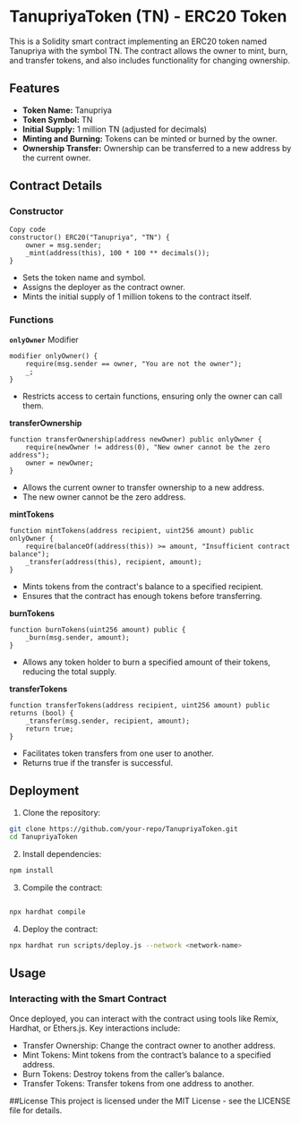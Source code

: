 # TanupriyaToken (TN) - ERC20 Token
This is a Solidity smart contract implementing an ERC20 token named Tanupriya with the symbol TN. The contract allows the owner to mint, burn, and transfer tokens, and also includes functionality for changing ownership.

## Features
- **Token Name:** Tanupriya
- **Token Symbol:** TN
- **Initial Supply:** 1 million TN (adjusted for decimals)
- **Minting and Burning:** Tokens can be minted or burned by the owner.
- **Ownership Transfer:** Ownership can be transferred to a new address by the current owner.

## Contract Details

### Constructor
```solidity
Copy code
constructor() ERC20("Tanupriya", "TN") {
    owner = msg.sender;
    _mint(address(this), 100 * 100 ** decimals());
}
```
- Sets the token name and symbol.
- Assigns the deployer as the contract owner.
- Mints the initial supply of 1 million tokens to the contract itself.
  
### Functions
**`onlyOwner`** Modifier
```solidity
modifier onlyOwner() {
    require(msg.sender == owner, "You are not the owner");
    _;
}
```

- Restricts access to certain functions, ensuring only the owner can call them.
  
**transferOwnership**
```solidity
function transferOwnership(address newOwner) public onlyOwner {
    require(newOwner != address(0), "New owner cannot be the zero address");
    owner = newOwner;
}
```

- Allows the current owner to transfer ownership to a new address.
- The new owner cannot be the zero address.

**mintTokens**
```solidity
function mintTokens(address recipient, uint256 amount) public onlyOwner {
    require(balanceOf(address(this)) >= amount, "Insufficient contract balance");
    _transfer(address(this), recipient, amount);
}
```

- Mints tokens from the contract's balance to a specified recipient.
- Ensures that the contract has enough tokens before transferring.

**burnTokens**
```solidity
function burnTokens(uint256 amount) public {
    _burn(msg.sender, amount);
}
```

- Allows any token holder to burn a specified amount of their tokens, reducing the total supply.

**transferTokens**
```solidity
function transferTokens(address recipient, uint256 amount) public returns (bool) {
    _transfer(msg.sender, recipient, amount);
    return true;
}
```
- Facilitates token transfers from one user to another.
- Returns true if the transfer is successful.

## Deployment

1. Clone the repository:

```bash
git clone https://github.com/your-repo/TanupriyaToken.git
cd TanupriyaToken
```
2. Install dependencies:


```bash
npm install
```
3. Compile the contract:

```bash

npx hardhat compile
```
4. Deploy the contract:

```bash
npx hardhat run scripts/deploy.js --network <network-name>
```

## Usage
### Interacting with the Smart Contract
Once deployed, you can interact with the contract using tools like Remix, Hardhat, or Ethers.js. Key interactions include:

- Transfer Ownership: Change the contract owner to another address.
- Mint Tokens: Mint tokens from the contract’s balance to a specified address.
- Burn Tokens: Destroy tokens from the caller’s balance.
- Transfer Tokens: Transfer tokens from one address to another.

##License
This project is licensed under the MIT License - see the LICENSE file for details.
